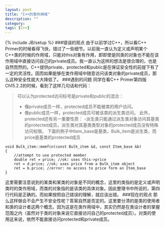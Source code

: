 ```yaml
---
layout: post
title: "C++的类作用域"
description: ""
category: 
tags: [C++]
---
```

{% include JB/setup %}
###错误的观点
由于以前学过C++，所以看C++ Primer的时候看得飞快，错过了一些细节。以前我一直认为定义或声明某个C++类的时候的作用域，只能对this对象有作用，即即使是同类的对象也不能在该作用域中直接访问自己的private成员。我一直认为这样的想法是很合理的，也是自然而然的。C++提供private、protected和public是在保证安全性的前提下有了一定的灵活性。因而如果能够在类作用域中随意访问该类对象的private成员，那么这种安全性就大大降低了。
###遇到的问题
同学在看C++ Primer第四版Ch15.2.2的时候，看到了这样几句话和代码：

> 可以认为protected访问标号是private和public的混合：
> - 像private成员一样，protected成员不能被类的用户访问。
> - 像public成员一样，protected成员可被该类的派生类访问。
> 此外，protected还有另一重要性质：
> -派生类只能通过派生类对象访问其基类的protected成员，派生类对其基类类型对象的protected成员没有特殊访问权限。
> 下面的例子中Item_base是基类，Bulk_item是派生类，而price是基类的protected成员

  

    void Bulk_item::memfcn(const Bulk_item &d, const Item_base &b)
    {
		//attempt to use protected member
		double ret = price; //ok: uses this->price
		ret = d.price; //ok; uses price from a Bulk_item object
		ret = b.price; //error: no access to price form an Item_base
	}


这里需要注意说到的某类和某类的对象是不同的概念，这里的类指的是定义或声明类时的类作用域，而类的对象指的是该类的具体对象。因此整理书中所说的，第四行代码是正确的。而如果按照自己错误的理解，就应该出错。
###现在的观点
那么这样做会不会产生不安全性呢？答案自然是否定的。这里要分清的是类的使用者和类的设计者这两个概念。因为这是在类作用域中，其实仍然是在类设计者的掌握范围之内（虽然对于类的对象来说它直接访问自己的protected成员）。对类的使用这来说，依然不能直接访问protected和private成员。